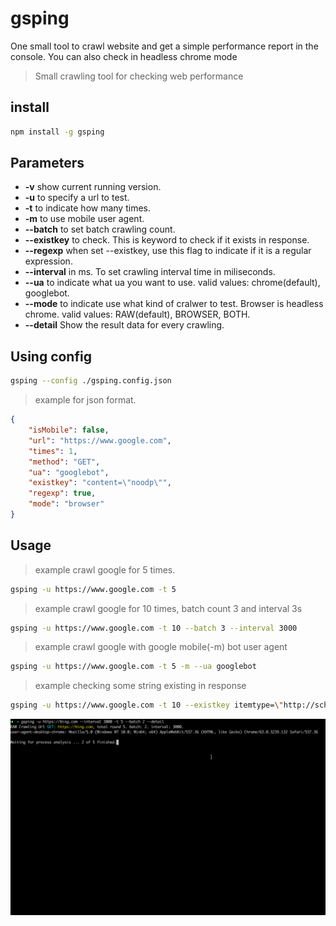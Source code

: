 gsping
====================

One small tool to crawl website and get a simple performance report in the console. You can also check in headless chrome mode

> Small crawling tool for checking web performance

## install ##

```bash
npm install -g gsping
```

## Parameters ##

* **-v** show current running version.
* **-u** <url> to specify a url to test.
* **-t** <number> to indicate how many times.
* **-m** to use mobile user agent.
* **--batch** <number> to set batch crawling count.
* **--existkey** <key> to check. This is keyword to check if it exists in response.
* **--regexp** when set --existkey, use this flag to indicate if it is a regular expression.
* **--interval** <number> in ms. To set crawling interval time in miliseconds.
* **--ua** <useragent> to indicate what ua you want to use. valid values: chrome(default), googlebot.
* **--mode** <mode> to indicate use what kind of cralwer to test. Browser is headless chrome. valid values: RAW(default), BROWSER, BOTH.
* **--detail** Show the result data for every crawling.
## Using config ##

```bash
gsping --config ./gsping.config.json
```

> example for json format.

```json
{
    "isMobile": false,
    "url": "https://www.google.com",
    "times": 1,
    "method": "GET",
    "ua": "googlebot",
    "existkey": "content=\"noodp\"",
    "regexp": true,
    "mode": "browser"
}
```

## Usage ##

> example crawl google for 5 times.

```bash
gsping -u https://www.google.com -t 5
```

> example crawl google for 10 times, batch count 3 and interval 3s

```bash
gsping -u https://www.google.com -t 10 --batch 3 --interval 3000
```

> example crawl google with google mobile(-m) bot user agent

```bash
gsping -u https://www.google.com -t 5 -m --ua googlebot
```

> example checking some string existing in response

```zsh
gsping -u https://www.google.com -t 10 --existkey itemtype=\"http://schema.org/WebPage\" --detail
```

![Usage animation](demo.gif)